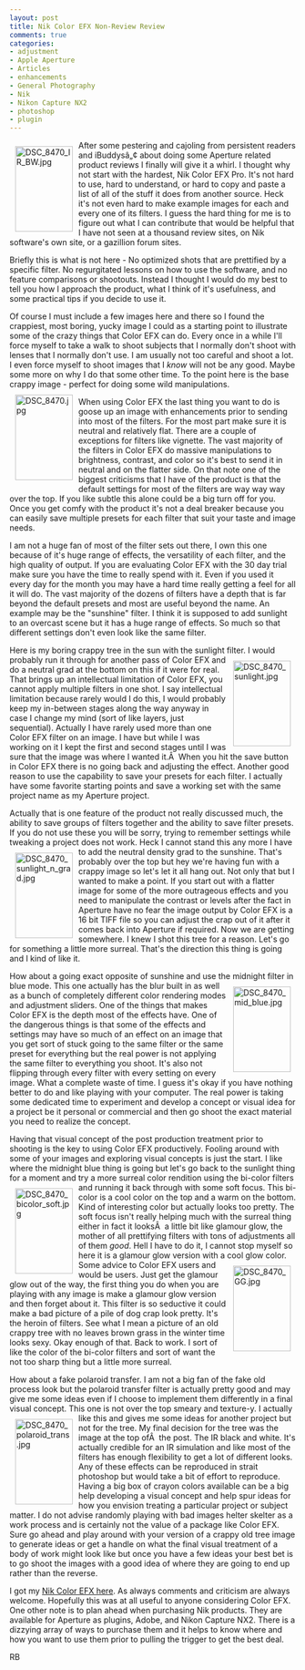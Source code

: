 ```yaml
---
layout: post
title: Nik Color EFX Non-Review Review
comments: true
categories:
- adjustment
- Apple Aperture
- Articles
- enhancements
- General Photography
- Nik
- Nikon Capture NX2
- photoshop
- plugin
---
```

<a rel="lightbox" href="/wp-content/uploads/2009/05/DSC_8470_IR_BW.jpg"><img title="DSC_8470_IR_BW.jpg" src="/wp-content/uploads/2009/05/.thumbs/.DSC_8470_IR_BW.jpg" border="0" alt="DSC_8470_IR_BW.jpg" hspace="10" vspace="10" width="101" height="150" align="left" /></a>After some pestering and cajoling from persistent readers and iBuddysâ„¢ about doing some Aperture related product reviews I finally will give it a whirl. I thought why not start with the hardest, Nik Color EFX Pro. It's not hard to use, hard to understand, or hard to copy and paste a list of all of the stuff it does from another source. Heck it's not even hard to make example images for each and every one of its filters. I guess the hard thing for me is to figure out what I can contribute that would be helpful that I have not seen at a thousand review sites, on Nik software's own site, or a gazillion forum sites.<!--more-->

Briefly this is what is not here - No optimized shots that are prettified by a specific filter. No regurgitated lessons on how to use the software, and no feature comparisons or shootouts. Instead I thought I would do my best to tell you how I approach the product, what I think of it's usefulness, and some practical tips if you decide to use it.

Of course I must include a few images here and there so I found the crappiest, most boring, yucky image I could as a starting point to illustrate some of the crazy things that Color EFX can do. Every once in a while I'll force myself to take a walk to shoot subjects that I normally don't shoot with lenses that I normally don't use. I am usually not too careful and shoot a lot. I even force myself to shoot images that I <em>know</em> will not be any good. Maybe some more on why I do that some other time. To the point here is the base crappy image - perfect for doing some wild manipulations. <a rel="lightbox" href="/wp-content/uploads/2009/05/DSC_8470.jpg"><img title="DSC_8470.jpg" src="/wp-content/uploads/2009/05/.thumbs/.DSC_8470.jpg" border="0" alt="DSC_8470.jpg" hspace="10" vspace="10" width="101" height="150" align="left" /></a>

When using Color EFX the last thing you want to do is goose up an image with enhancements prior to sending into most of the filters. For the most part make sure it is neutral and relatively flat. There are a couple of exceptions for filters like vignette. The vast majority of the filters in Color EFX do massive manipulations to brightness, contrast, and color so it's best to send it in neutral and on the flatter side. On that note one of the biggest criticisms that I have of the product is that the default settings for most of the filters are way way way over the top. If you like subtle this alone could be a big turn off for you. Once you get comfy with the product it's not a deal breaker because you can easily save multiple presets for each filter that suit your taste and image needs.

I am not a huge fan of most of the filter sets out there, I own this one because of it's huge range of effects, the versatility of each filter, and the high quality of output. If you are evaluating Color EFX with the 30 day trial make sure you have the time to really spend with it. Even if you used it every day for the month you may have a hard time really getting a feel for all it will do. The vast majority of the dozens of filters have a depth that is far beyond the default presets and most are useful beyond the name. An example may be the "sunshine" filter. I think it is supposed to add sunlight to an overcast scene but it has a huge range of effects. So much so that different settings don't even look like the same filter.

Here is my boring crappy tree in the sun with the sunlight filter. <a rel="lightbox" href="/wp-content/uploads/2009/05/DSC_8470_sunlight.jpg"><img title="DSC_8470_sunlight.jpg" src="/wp-content/uploads/2009/05/.thumbs/.DSC_8470_sunlight.jpg" border="0" alt="DSC_8470_sunlight.jpg" hspace="10" vspace="10" width="101" height="150" align="right" /></a>I would probably run it through for another pass of Color EFX and do a neutral grad at the bottom on this if it were for real. That brings up an intellectual limitation of Color EFX, you cannot apply multiple filters in one shot. I say intellectual limitation because rarely would I do this, I would probably keep my in-between stages along the way anyway in case I change my mind (sort of like layers, just sequential). Actually I have rarely used more than one Color EFX filter on an image. I have but while I was working on it I kept the first and second stages until I was sure that the image was where I wanted it.Â  When you hit the save button in Color EFX there is no going back and adjusting the effect. Another good reason to use the capability to save your presets for each filter. I actually have some favorite starting points and save a working set with the same project name as my Aperture project.

Actually that is one feature of the product not really discussed much, the ability to save groups of filters together and the ability to save filter presets. If you do not use these you will be sorry, trying to remember settings while tweaking a project does not work. Heck I cannot stand this any more I have to add the neutral density grad to the sunshine. <a rel="lightbox" href="/wp-content/uploads/2009/05/DSC_8470_sunlight_n_grad.jpg"><img title="DSC_8470_sunlight_n_grad.jpg" src="/wp-content/uploads/2009/05/.thumbs/.DSC_8470_sunlight_n_grad.jpg" border="0" alt="DSC_8470_sunlight_n_grad.jpg" hspace="10" vspace="10" width="101" height="150" align="left" /></a>That's probably over the top but hey we're having fun with a crappy image so let's let it all hang out. Not only that but I wanted to make a point. If you start out with a flatter image for some of the more outrageous effects and you need to manipulate the contrast or levels after the fact in Aperture have no fear the image output by Color EFX is a 16 bit TIFF file so you can adjust the crap out of it after it comes back into Aperture if required. Now we are getting somewhere. I knew I shot this tree for a reason. Let's go for something a little more surreal. That's the direction this thing is going and I kind of like it.

How about a going exact opposite of sunshine and use the midnight filter in blue mode.<a rel="lightbox" href="/wp-content/uploads/2009/05/DSC_8470_mid_blue.jpg"><img title="DSC_8470_mid_blue.jpg" src="/wp-content/uploads/2009/05/.thumbs/.DSC_8470_mid_blue.jpg" border="0" alt="DSC_8470_mid_blue.jpg" hspace="10" vspace="10" width="101" height="150" align="right" /></a> This one actually has the blur built in as well as a bunch of completely different color rendering modes and adjustment sliders. One of the things that makes Color EFX is the depth most of the effects have. One of the dangerous things is that some of the effects and settings may have so much of an effect on an image that you get sort of stuck going to the same filter or the same preset for everything but the real power is not applying the same filter to everything you shoot. It's also not flipping through every filter with every setting on every image. What a complete waste of time. I guess it's okay if you have nothing better to do and like playing with your computer. The real power is taking some dedicated time to experiment and develop a concept or visual idea for a project be it personal or commercial and then go shoot the exact material you need to realize the concept.

Having that visual concept of the post production treatment prior to shooting is the key to using Color EFX productively. Fooling around with some of your images and exploring visual concepts is just the start. I like where the midnight blue thing is going but let's go back to the sunlight thing for a moment and try a more surreal color rendition using the bi-color filters and running it back through with some soft focus. <a rel="lightbox" href="/wp-content/uploads/2009/05/DSC_8470_bicolor_soft.jpg"><img title="DSC_8470_bicolor_soft.jpg" src="/wp-content/uploads/2009/05/.thumbs/.DSC_8470_bicolor_soft.jpg" border="0" alt="DSC_8470_bicolor_soft.jpg" hspace="10" vspace="10" width="101" height="150" align="left" /></a>This bi-color is a cool color on the top and a warm on the bottom. Kind of interesting color but actually looks too pretty. The soft focus isn't really helping much with the surreal thing either in fact it looksÂ  a little bit like glamour glow, the mother of all prettifying filters with tons of adjustments all of them <em>good</em>. Hell I have to do it, I cannot stop myself so here it is a glamour glow version with a cool glow color. <a rel="lightbox" href="/wp-content/uploads/2009/05/DSC_8470_GG.jpg"><img title="DSC_8470_GG.jpg" src="/wp-content/uploads/2009/05/.thumbs/.DSC_8470_GG.jpg" border="0" alt="DSC_8470_GG.jpg" hspace="10" vspace="10" width="101" height="150" align="right" /></a>Some advice to Color EFX users and would be users. Just get the glamour glow out of the way, the first thing you do when you are playing with any image is make a glamour glow version and then forget about it. This filter is so seductive it could make a bad picture of a pile of dog crap look pretty. It's the heroin of filters. See what I mean a picture of an old crappy tree with no leaves brown grass in the winter time looks sexy. Okay enough of that. Back to work. I sort of like the color of the bi-color filters and sort of want the not too sharp thing but a little more surreal.

How about a fake polaroid transfer. I am not a big fan of the fake old process look but the polaroid transfer filter is actually pretty good and may give me some ideas even if I choose to implement them differently in a final visual concept. This one is not over the top smeary and texture-y. <a rel="lightbox" href="/wp-content/uploads/2009/05/DSC_8470_polaroid_trans.jpg"><img title="DSC_8470_polaroid_trans.jpg" src="/wp-content/uploads/2009/05/.thumbs/.DSC_8470_polaroid_trans.jpg" border="0" alt="DSC_8470_polaroid_trans.jpg" hspace="10" vspace="10" width="101" height="150" align="left" /></a>I actually like this and gives me some ideas for another project but not for the tree. My final decision for the tree was the image at the top ofÂ  the post. The IR black and white. It's actually credible for an IR simulation and like most of the filters has enough flexibility to get a lot of different looks. Any of these effects can be reproduced in strait photoshop but would take a bit of effort to reproduce. Having a big box of crayon colors available can be a big help developing a visual concept and help spur ideas for how you envision treating a particular project or subject matter. I do not advise randomly playing with bad images helter skelter as a work process and is certainly not the value of a package like Color EFX. Sure go ahead and play around with your version of a crappy old tree image to generate ideas or get a handle on what the final visual treatment of a body of work might look like but once you have a few ideas your best bet is to go shoot the images with a good idea of where they are going to end up rather than the reverse.

I got my <a href="http://www.amazon.com/b?%5Fencoding=UTF8&amp;site-redirect=&amp;node=229614&amp;tag=rbde-20&amp;linkCode=ur2&amp;camp=1789&amp;creative=9325">Nik Color EFX here</a>. As always comments and criticism are always welcome. Hopefully this was at all useful to anyone considering Color EFX. One other note is to plan ahead when purchasing Nik products. They are available for Aperture as plugins, Adobe, and Nikon Capture NX2. There is a dizzying array of ways to purchase them and it helps to know where and how you want to use them prior to pulling the trigger to get the best deal.

RB